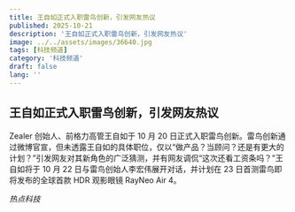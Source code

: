 ```yaml
---
title: 王自如正式入职雷鸟创新，引发网友热议
published: 2025-10-21
description: '王自如正式入职雷鸟创新，引发网友热议'
image: ../../assets/images/36640.jpg
tags: [科技频道]
category: '科技频道'
draft: false
lang: ''
---
```


## 王自如正式入职雷鸟创新，引发网友热议

Zealer 创始人、前格力高管王自如于 10 月 20 日正式入职雷鸟创新。雷鸟创新通过微博官宣，但未透露王自如的具体职位，仅以“做产品？当顾问？还是有更大的计划？”引发网友对其新角色的广泛猜测，并有网友调侃“这次还看工资条吗？”王自如将于 10 月 22 日与雷鸟创始人李宏伟展开对话，并计划在 23 日首测雷鸟即将发布的全球首款 HDR 观影眼镜 RayNeo Air 4。

*热点科技*
